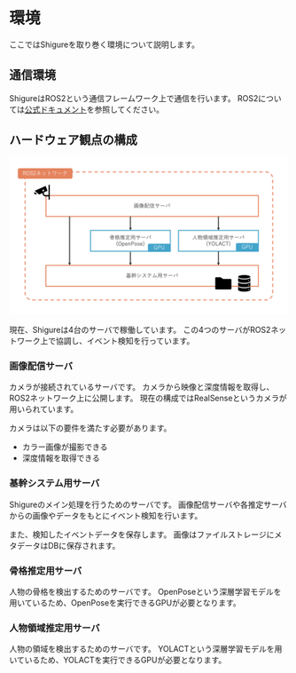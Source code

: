 # 環境
ここではShigureを取り巻く環境について説明します。

## 通信環境
ShigureはROS2という通信フレームワーク上で通信を行います。
ROS2については[公式ドキュメント](https://docs.ros.org/en/foxy/index.html)を参照してください。

## ハードウェア観点の構成
![ハードウェア観点の構成](./environment-hardware.png)

現在、Shigureは4台のサーバで稼働しています。
この4つのサーバがROS2ネットワーク上で協調し、イベント検知を行っています。

### 画像配信サーバ
カメラが接続されているサーバです。
カメラから映像と深度情報を取得し、ROS2ネットワーク上に公開します。
現在の構成ではRealSenseというカメラが用いられています。

カメラは以下の要件を満たす必要があります。
* カラー画像が撮影できる
* 深度情報を取得できる

### 基幹システム用サーバ
Shigureのメイン処理を行うためのサーバです。
画像配信サーバや各推定サーバからの画像やデータをもとにイベント検知を行います。

また、検知したイベントデータを保存します。
画像はファイルストレージにメタデータはDBに保存されます。

### 骨格推定用サーバ
人物の骨格を検出するためのサーバです。
OpenPoseという深層学習モデルを用いているため、OpenPoseを実行できるGPUが必要となります。

### 人物領域推定用サーバ
人物の領域を検出するためのサーバです。
YOLACTという深層学習モデルを用いているため、YOLACTを実行できるGPUが必要となります。
